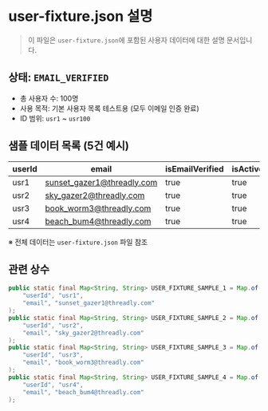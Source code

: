 # user-fixture.json 설명

> 이 파일은 `user-fixture.json`에 포함된 사용자 데이터에 대한 설명 문서입니다.

## 상태: `EMAIL_VERIFIED`

- 총 사용자 수: 100명
- 사용 목적: 기본 사용자 목록 테스트용 (모두 이메일 인증 완료)
- ID 범위: `usr1` ~ `usr100`

## 샘플 데이터 목록 (5건 예시)

| userId | email                         | isEmailVerified | isActive |
|--------|-------------------------------|------------------|----------|
| usr1   | sunset_gazer1@threadly.com    | true             | true     |
| usr2   | sky_gazer2@threadly.com       | true             | true     |
| usr3   | book_worm3@threadly.com       | true             | true     |
| usr4   | beach_bum4@threadly.com       | true             | true     |

※ 전체 데이터는 `user-fixture.json` 파일 참조

## 관련 상수

```java
public static final Map<String, String> USER_FIXTURE_SAMPLE_1 = Map.of(
    "userId", "usr1",
    "email", "sunset_gazer1@threadly.com"
);
public static final Map<String, String> USER_FIXTURE_SAMPLE_2 = Map.of(
    "userId", "usr2",
    "email", "sky_gazer2@threadly.com"
);
public static final Map<String, String> USER_FIXTURE_SAMPLE_3 = Map.of(
    "userId", "usr3",
    "email", "book_worm3@threadly.com"
);
public static final Map<String, String> USER_FIXTURE_SAMPLE_4 = Map.of(
    "userId", "usr4",
    "email", "beach_bum4@threadly.com"
);
```